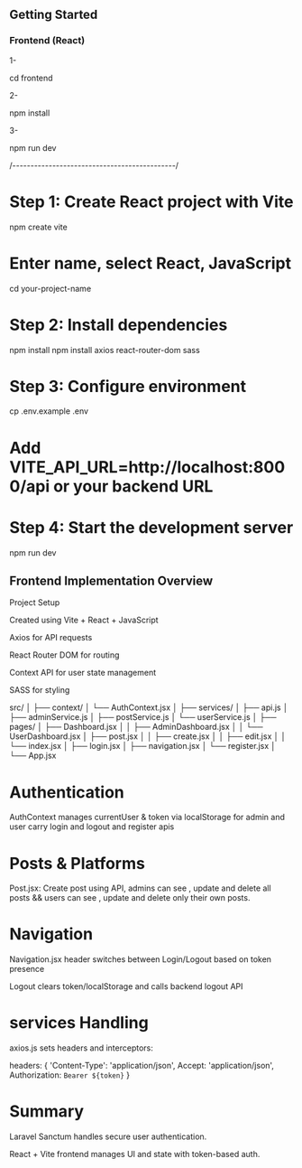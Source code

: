 ## Getting Started

### Frontend (React)

1-

cd frontend

2-

npm install

3-

npm run dev

/---------------------------------------------/

# Step 1: Create React project with Vite

npm create vite

# Enter name, select React, JavaScript

cd your-project-name

# Step 2: Install dependencies

npm install
npm install axios react-router-dom sass

# Step 3: Configure environment

cp .env.example .env

# Add VITE_API_URL=http://localhost:8000/api or your backend URL

# Step 4: Start the development server

npm run dev

## Frontend Implementation Overview

Project Setup

Created using Vite + React + JavaScript

Axios for API requests

React Router DOM for routing

Context API for user state management

SASS for styling

src/
│
├── context/
│ └── AuthContext.jsx
│
├── services/
│ ├── api.js
│ ├── adminService.js
│ ├── postService.js
│ └── userService.js
│
├── pages/
│ ├── Dashboard.jsx
│ │ ├── AdminDashboard.jsx
│ │ └── UserDashboard.jsx
│ ├── post.jsx
│ │ ├── create.jsx
│ │ ├── edit.jsx
│ │ └── index.jsx
│ ├── login.jsx
│ ├── navigation.jsx
│ └── register.jsx
│
└── App.jsx

# Authentication

AuthContext manages currentUser & token via localStorage for admin and user carry login and logout and register apis

# Posts & Platforms

Post.jsx: Create post using API,
admins can see , update and delete all posts &&
users can see , update and delete only their own posts.

# Navigation

Navigation.jsx header switches between Login/Logout based on token presence

Logout clears token/localStorage and calls backend logout API

# services Handling

axios.js sets headers and interceptors:

headers: {
'Content-Type': 'application/json',
Accept: 'application/json',
Authorization: `Bearer ${token}`
}

# Summary

Laravel Sanctum handles secure user authentication.

React + Vite frontend manages UI and state with token-based auth.
